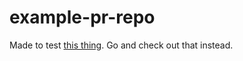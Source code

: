 # example-pr-repo

Made to test [this thing](https://github.com/Torvaney/chaoscat). Go and check out that instead.
